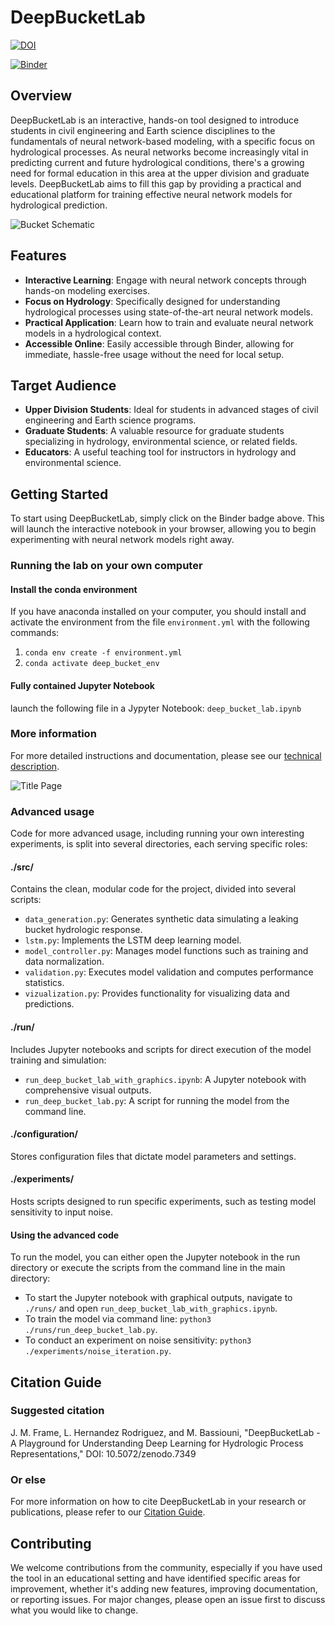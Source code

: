 # DeepBucketLab

[![DOI](https://zenodo.org/badge/DOI/10.5281/zenodo.14538196.svg)](https://doi.org/10.5281/zenodo.14538196)

[![Binder](https://mybinder.org/badge_logo.svg)](https://mybinder.org/v2/gh/NWC-CUAHSI-Summer-Institute/deep_bucket_lab/HEAD)

## Overview

DeepBucketLab is an interactive, hands-on tool designed to introduce students in civil engineering and Earth science disciplines to the fundamentals of neural network-based modeling, with a specific focus on hydrological processes. As neural networks become increasingly vital in predicting current and future hydrological conditions, there's a growing need for formal education in this area at the upper division and graduate levels. DeepBucketLab aims to fill this gap by providing a practical and educational platform for training effective neural network models for hydrological prediction.

![Bucket Schematic](./figs/bucket_schematic.png)

## Features

- **Interactive Learning**: Engage with neural network concepts through hands-on modeling exercises.
- **Focus on Hydrology**: Specifically designed for understanding hydrological processes using state-of-the-art neural network models.
- **Practical Application**: Learn how to train and evaluate neural network models in a hydrological context.
- **Accessible Online**: Easily accessible through Binder, allowing for immediate, hassle-free usage without the need for local setup.

## Target Audience

- **Upper Division Students**: Ideal for students in advanced stages of civil engineering and Earth science programs.
- **Graduate Students**: A valuable resource for graduate students specializing in hydrology, environmental science, or related fields.
- **Educators**: A useful teaching tool for instructors in hydrology and environmental science.

## Getting Started

To start using DeepBucketLab, simply click on the Binder badge above. This will launch the interactive notebook in your browser, allowing you to begin experimenting with neural network models right away. 

### Running the lab on your own computer

#### Install the conda environment
If you have anaconda installed on your computer, you should install and activate the environment from the file `environment.yml` with the following commands:
1. `conda env create -f environment.yml`  
2. `conda activate deep_bucket_env`

#### Fully contained Jupyter Notebook
launch the following file in a Jypyter Notebook: `deep_bucket_lab.ipynb`

### More information
For more detailed instructions and documentation, please see our [technical description](./report/deep_bucket_lab.pdf).

![Title Page](./report/title_page.png)

### Advanced usage

Code for more advanced usage, including running your own interesting experiments, is split into several directories, each serving specific roles:

#### ./src/

Contains the clean, modular code for the project, divided into several scripts:  
  - `data_generation.py`: Generates synthetic data simulating a leaking bucket hydrologic response.  
  - `lstm.py`: Implements the LSTM deep learning model.  
  - `model_controller.py`: Manages model functions such as training and data normalization.  
  - `validation.py`: Executes model validation and computes performance statistics.  
  - `vizualization.py`: Provides functionality for visualizing data and predictions.  

#### ./run/

Includes Jupyter notebooks and scripts for direct execution of the model training and simulation:
  - `run_deep_bucket_lab_with_graphics.ipynb`: A Jupyter notebook with comprehensive visual outputs.
  - `run_deep_bucket_lab.py`: A script for running the model from the command line.

#### ./configuration/

Stores configuration files that dictate model parameters and settings.

#### ./experiments/

Hosts scripts designed to run specific experiments, such as testing model sensitivity to input noise.

#### Using the advanced code

To run the model, you can either open the Jupyter notebook in the run directory or execute the scripts from the command line in the main directory:
  - To start the Jupyter notebook with graphical outputs, navigate to `./runs/` and open `run_deep_bucket_lab_with_graphics.ipynb`.  
  - To train the model via command line: `python3 ./runs/run_deep_bucket_lab.py`.  
  - To conduct an experiment on noise sensitivity: `python3 ./experiments/noise_iteration.py`.  

## Citation Guide

### Suggested citation
J. M. Frame, L. Hernandez Rodriguez, and M. Bassiouni, "DeepBucketLab - A Playground for Understanding Deep Learning for Hydrologic Process Representations," DOI: 10.5072/zenodo.7349  

### Or else
For more information on how to cite DeepBucketLab in your research or publications, please refer to our [Citation Guide](./CITATION.md).

## Contributing

We welcome contributions from the community, especially if you have used the tool in an educational setting and have identified specific areas for improvement, whether it's adding new features, improving documentation, or reporting issues. For major changes, please open an issue first to discuss what you would like to change.

